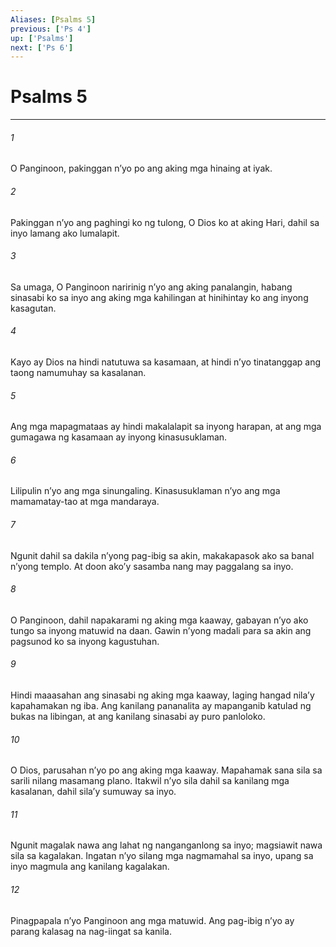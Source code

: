 ```yaml
---
Aliases: [Psalms 5]
previous: ['Ps 4']
up: ['Psalms']
next: ['Ps 6']
---
```

# Psalms 5

***

###### 1
O Panginoon, pakinggan nʼyo po ang aking mga hinaing at iyak. 

###### 2
Pakinggan nʼyo ang paghingi ko ng tulong, O Dios ko at aking Hari, dahil sa inyo lamang ako lumalapit. 

###### 3
Sa umaga, O Panginoon naririnig nʼyo ang aking panalangin, habang sinasabi ko sa inyo ang aking mga kahilingan at hinihintay ko ang inyong kasagutan. 

###### 4
Kayo ay Dios na hindi natutuwa sa kasamaan, at hindi nʼyo tinatanggap ang taong namumuhay sa kasalanan. 

###### 5
Ang mga mapagmataas ay hindi makalalapit sa inyong harapan, at ang mga gumagawa ng kasamaan ay inyong kinasusuklaman. 

###### 6
Lilipulin nʼyo ang mga sinungaling. Kinasusuklaman nʼyo ang mga mamamatay-tao at mga mandaraya. 

###### 7
Ngunit dahil sa dakila nʼyong pag-ibig sa akin, makakapasok ako sa banal nʼyong templo. At doon akoʼy sasamba nang may paggalang sa inyo. 

###### 8
O Panginoon, dahil napakarami ng aking mga kaaway, gabayan nʼyo ako tungo sa inyong matuwid na daan. Gawin nʼyong madali para sa akin ang pagsunod ko sa inyong kagustuhan. 

###### 9
Hindi maaasahan ang sinasabi ng aking mga kaaway, laging hangad nilaʼy kapahamakan ng iba. Ang kanilang pananalita ay mapanganib katulad ng bukas na libingan, at ang kanilang sinasabi ay puro panloloko. 

###### 10
O Dios, parusahan nʼyo po ang aking mga kaaway. Mapahamak sana sila sa sarili nilang masamang plano. Itakwil nʼyo sila dahil sa kanilang mga kasalanan, dahil silaʼy sumuway sa inyo. 

###### 11
Ngunit magalak nawa ang lahat ng nanganganlong sa inyo; magsiawit nawa sila sa kagalakan. Ingatan nʼyo silang mga nagmamahal sa inyo, upang sa inyo magmula ang kanilang kagalakan. 

###### 12
Pinagpapala nʼyo Panginoon ang mga matuwid. Ang pag-ibig nʼyo ay parang kalasag na nag-iingat sa kanila.
